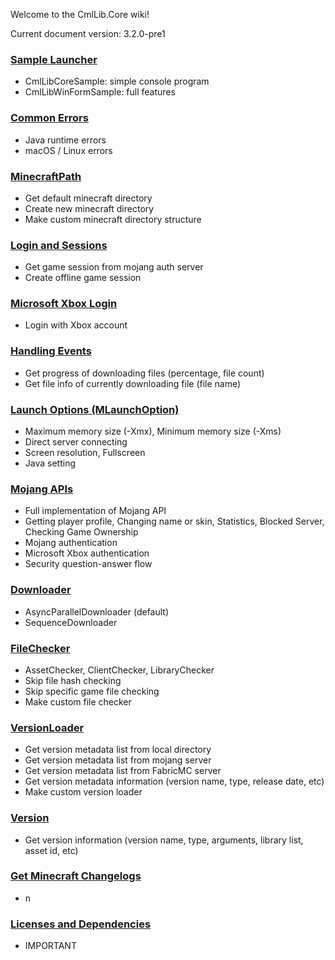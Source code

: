 Welcome to the CmlLib.Core wiki!

Current document version: 3.2.0-pre1

### [Sample Launcher](https://github.com/CmlLib/CmlLib.Core/wiki/Sample-Code)
- CmlLibCoreSample: simple console program
- CmlLibWinFormSample: full features

### [Common Errors](https://github.com/CmlLib/CmlLib.Core/wiki/Common-Errors)
- Java runtime errors
- macOS / Linux errors

### [MinecraftPath](https://github.com/CmlLib/CmlLib.Core/wiki/MinecraftPath)
- Get default minecraft directory
- Create new minecraft directory
- Make custom minecraft directory structure

### [Login and Sessions](https://github.com/CmlLib/CmlLib.Core/wiki/Login-and-Sessions)
- Get game session from mojang auth server
- Create offline game session

### [Microsoft Xbox Login](https://github.com/CmlLib/CmlLib.Core/wiki/Microsoft-Xbox-Live-Login)
- Login with Xbox account

### [Handling Events](https://github.com/CmlLib/CmlLib.Core/wiki/Handling-Events)
 - Get progress of downloading files (percentage, file count)
 - Get file info of currently downloading file (file name)

### [Launch Options (MLaunchOption)](https://github.com/CmlLib/CmlLib.Core/wiki/MLaunchOption)
- Maximum memory size (-Xmx), Minimum memory size (-Xms)
- Direct server connecting
- Screen resolution, Fullscreen
- Java setting

### [Mojang APIs](https://github.com/CmlLib/MojangAPI)
- Full implementation of Mojang API
- Getting player profile, Changing name or skin, Statistics, Blocked Server, Checking Game Ownership
- Mojang authentication
- Microsoft Xbox authentication
- Security question-answer flow

### [Downloader](https://github.com/CmlLib/CmlLib.Core/wiki/Downloader)
- AsyncParallelDownloader (default)
- SequenceDownloader

### [FileChecker](https://github.com/CmlLib/CmlLib.Core/wiki/FileChecker)
- AssetChecker, ClientChecker, LibraryChecker
- Skip file hash checking
- Skip specific game file checking
- Make custom file checker

### [VersionLoader](https://github.com/CmlLib/CmlLib.Core/wiki/VersionLoader)
- Get version metadata list from local directory
- Get version metadata list from mojang server
- Get version metadata list from FabricMC server
- Get version metadata information (version name, type, release date, etc)
- Make custom version loader

### [Version](https://github.com/CmlLib/CmlLib.Core/wiki/Version)
- Get version information (version name, type, arguments, library list, asset id, etc)

### [Get Minecraft Changelogs](https://github.com/CmlLib/CmlLib.Core/wiki/Get-Minecraft-Changelogs)
- n

### [Licenses and Dependencies](https://github.com/CmlLib/CmlLib.Core/wiki/Licenses-and-Dependencies)
- IMPORTANT